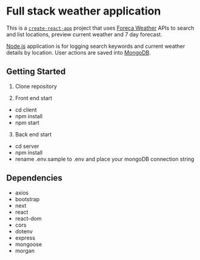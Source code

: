 # Full stack weather application

This is a [`create-react-app`](https://github.com/vercel/next.js/tree/canary/packages/create-next-app) project that uses
[Foreca Weather](https://rapidapi.com/foreca-ltd-foreca-ltd-default/api/foreca-weather/) APIs to search and list
locations, preview current weather and 7 day forecast.

[Node.js](https://nodejs.org/) application is for logging search keywords and current weather details by location. User
actions are saved into [MongoDB](https://www.mongodb.com/).

## Getting Started

1. Clone repository

2. Front end start

- cd client
- npm install
- npm start

3. Back end start

- cd server
- npm install
- rename .env.sample to .env and place your mongoDB connection string

## Dependencies

- axios
- bootstrap
- next
- react
- react-dom
- cors
- dotenv
- express
- mongoose
- morgan
